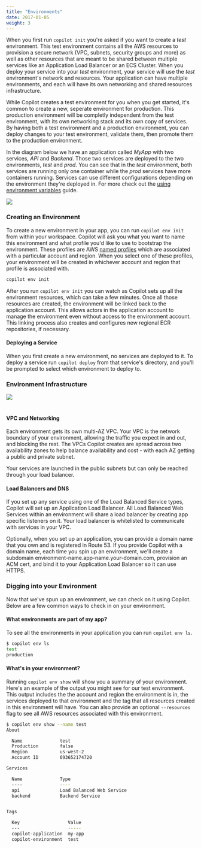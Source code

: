 ```yaml
---
title: "Environments"
date: 2017-01-05
weight: 3
---
```

When you first run `copilot init` you're asked if you want to create a _test_ environment. This test environment contains all the AWS resources to provision a secure network (VPC, subnets, security groups and more) as well as other resources that are meant to be shared between multiple services like an Application Load Balancer or an ECS Cluster. When you deploy your service into your _test_ environment, your service will use the _test_ environment's network and resources. Your application can have multiple environments, and each will have its own networking and shared resources infrastructure.

While Copilot creates a test environment for you when you get started, it's common to create a new, seperate environment for production. This production environment will be completly independent from the test environment, with its own networking stack and its own copy of services. By having both a test environment and a production environment, you can deploy changes to your test environment, validate them, then promote them to the production environment.

In the diagram below we have an application called _MyApp_ with two services, _API_ and _Backend_. Those two services are deployed to the two environments, _test_ and _prod_. You can see that in the _test_ environment, both services are running only one container while the _prod_ services have more containers running. Services can use different configurations depending on the environment they're deployed in. For more check out the [using environment variables](docs/developing/env-vars) guide.

<img class="img-fluid" src="https://user-images.githubusercontent.com/879348/85873795-7da9c480-b786-11ea-9990-9604a3cc5f01.png">

### Creating an Environment

To create a new environment in your app, you can run `copilot env init` from within your workspace. Copilot will ask you what you want to name this environment and what profile you'd like to use to bootstrap the environment. These profiles are AWS [named profiles](https://docs.aws.amazon.com/cli/latest/userguide/cli-configure-profiles.html) which are associated with a particular account and region. When you select one of these profiles, your environment will be created in whichever account and region that profile is associated with.


```bash title=copilot&nbsp;env&nbsp;init
copilot env init
```

After you run `copilot env init` you can watch as Copilot sets up all the environment resources, which can take a few minutes. Once all those resources are created, the environment will be linked back to the application account. This allows actors in the application account to manage the environment even without access to the environment account. This linking process also creates and configures new regional ECR repositories, if necessary.


#### Deploying a Service

When you first create a new environment, no services are deployed to it. To deploy a service run `copilot deploy` from that service's directory, and you'll be prompted to select which environment to deploy to.

### Environment Infrastructure

<img class="img-fluid" src="https://user-images.githubusercontent.com/879348/85873802-800c1e80-b786-11ea-8b2c-779b01abbaf4.png" style="margin-bottom: 20px;">

#### VPC and Networking

Each environment gets its own multi-AZ VPC. Your VPC is the network boundary of your environment, allowing the traffic you expect in and out, and blocking the rest. The VPCs Copilot creates are spread across two availability zones to help balance availability and cost - with each AZ getting a public and private subnet.

Your services are launched in the public subnets but can only be reached through your load balancer.

####  Load Balancers and DNS

If you set up any service using one of the Load Balanced Service types, Copilot will set up an Application Load Balancer. All Load Balanced Web Services within an environment will share a load balancer by creating app specific listeners on it. Your load balancer is whitelisted to communicate with services in your VPC.

Optionally, when you set up an application, you can provide a domain name that you own and is registered in Route 53. If you provide Copilot with a domain name, each time you spin up an environment, we'll create a subdomain environment-name.app-name.your-domain.com, provision an ACM cert, and bind it to your Application Load Balancer so it can use HTTPS.

### Digging into your Environment

Now that we've spun up an environment, we can check on it using Copilot. Below are a few common ways to check in on your environment.

#### What environments are part of my app?

To see all the environments in your application you can run `copilot env ls`.

```bash title=copilot&nbsp;env&nbsp;ls
$ copilot env ls
test
production
```

#### What's in your environment?

Running `copilot env show` will show you a summary of your environment. Here's an example of the output you might see for our test environment. This output includes the the account and region the environment is in, the services deployed to that environment and the tag that all resources created in this environment will have. You can also provide an optional `--resources` flag to see all AWS resources associated with this environment.

```bash title=copilot&nbsp;env&nbsp;show
$ copilot env show --name test
About

  Name              test
  Production        false
  Region            us-west-2
  Account ID        693652174720

Services

  Name              Type
  ----              ----
  api               Load Balanced Web Service
  backend           Backend Service


Tags

  Key                  Value
  ---                  -----
  copilot-application  my-app
  copilot-environment  test
```